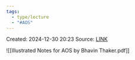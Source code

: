```yaml
---
tags:
  - type/lecture
  - "#AOS"
---
```

Created: 2024-12-30 20:23
Source: [LINK](https://www.researchgate.net/publication/299535414_Illustrated_Notes_for_Advanced_Operating_Systems)

![[Illustrated Notes for AOS by Bhavin Thaker.pdf]]